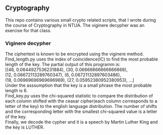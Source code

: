 ## Cryptography
This repo contains various small crypto related scripts, that I wrote during the course of Cryptography in NTUA. The viginere decypher was an exercise for that class.

### Viginere decypher
The ciphertext is known to be encrypted using the viginere method. Find_length.py uses the index of coincidence(IC) to find the most probable length of the key. The partial output of this programm is:  
[(46, 0.0644927536231884), (30, 0.06666666666666668),  
(12, 0.06672113289760347), (6, 0.06721132897603486),  
(18, 0.06969696969696969), (27, 0.05952380952380953),  ...]   
Under the asssumption that the key is a small phrase the most probable length is 6.  
Find_key.py uses the chi-squared statistic to compare the distribution of each column shifted with the ceasar cipher(each column corresponds to a letter of the key) to the english language distribution. The number of shifts and the corresponding letter with the smallest chi-squared value is a letter of the key.   
Finally, we decode the cypher and it is a speech by Martin Luther King and the key is LUTHER.
